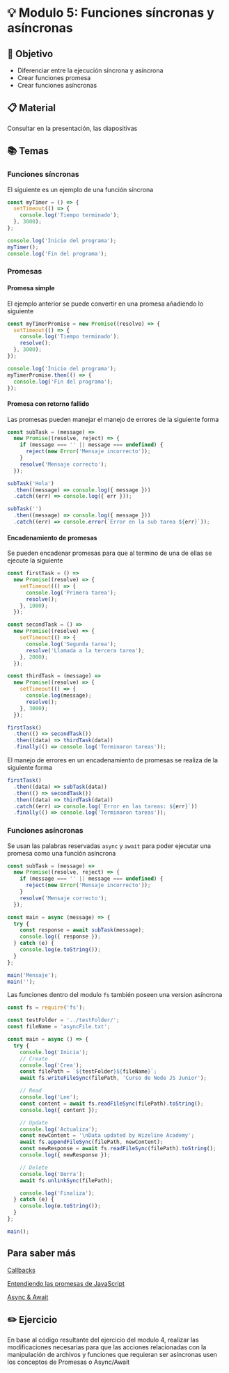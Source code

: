 # :bulb: Modulo 5: Funciones síncronas y asíncronas

## :book: Objetivo

- Diferenciar entre la ejecución síncrona y asíncrona
- Crear funciones promesa
- Crear funciones asíncronas

## :clipboard: Material

Consultar en la presentación, las diapositivas

## :books: Temas

### Funciones síncronas

El siguiente es un ejemplo de una función síncrona

```js
const myTimer = () => {
  setTimeout(() => {
    console.log('Tiempo terminado');
  }, 3000);
};

console.log('Inicio del programa');
myTimer();
console.log('Fin del programa');
```

### Promesas

#### Promesa simple

El ejemplo anterior se puede convertir en una promesa añadiendo lo siguiente

```js
const myTimerPromise = new Promise((resolve) => {
  setTimeout(() => {
    console.log('Tiempo terminado');
    resolve();
  }, 3000);
});

console.log('Inicio del programa');
myTimerPromise.then(() => {
  console.log('Fin del programa');
});
```

#### Promesa con retorno fallido

Las promesas pueden manejar el manejo de errores de la siguiente forma

```js
const subTask = (message) =>
  new Promise((resolve, reject) => {
    if (message === '' || message === undefined) {
      reject(new Error('Mensaje incorrecto'));
    }
    resolve('Mensaje correcto');
  });

subTask('Hola')
  .then((message) => console.log({ message }))
  .catch((err) => console.log({ err }));

subTask('')
  .then((message) => console.log({ message }))
  .catch((err) => console.error(`Error en la sub tarea ${err}`));
```

#### Encadenamiento de promesas

Se pueden encadenar promesas para que al termino de una de ellas se ejecute la siguiente

```js
const firstTask = () =>
  new Promise((resolve) => {
    setTimeout(() => {
      console.log('Primera tarea');
      resolve();
    }, 1000);
  });

const secondTask = () =>
  new Promise((resolve) => {
    setTimeout(() => {
      console.log('Segunda tarea');
      resolve('Llamada a la tercera tarea');
    }, 2000);
  });

const thirdTask = (message) =>
  new Promise((resolve) => {
    setTimeout(() => {
      console.log(message);
      resolve();
    }, 3000);
  });

firstTask()
  .then(() => secondTask())
  .then((data) => thirdTask(data))
  .finally(() => console.log('Terminaron tareas'));
```

El manejo de errores en un encadenamiento de promesas se realiza de la siguiente forma

```js
firstTask()
  .then((data) => subTask(data))
  .then(() => secondTask())
  .then((data) => thirdTask(data))
  .catch((err) => console.log(`Error en las tareas: ${err}`))
  .finally(() => console.log('Terminaron tareas'));
```

### Funciones asíncronas

Se usan las palabras reservadas `async` y `await` para poder ejecutar una promesa como una función asíncrona

```js
const subTask = (message) =>
  new Promise((resolve, reject) => {
    if (message === '' || message === undefined) {
      reject(new Error('Mensaje incorrecto'));
    }
    resolve('Mensaje correcto');
  });

const main = async (message) => {
  try {
    const response = await subTask(message);
    console.log({ response });
  } catch (e) {
    console.log(e.toString());
  }
};

main('Mensaje');
main('');
```

Las funciones dentro del modulo `fs` también poseen una version asíncrona

```js
const fs = require('fs');

const testFolder = '../testFolder/';
const fileName = 'asyncFile.txt';

const main = async () => {
  try {
    console.log('Inicia');
    // Create
    console.log('Crea');
    const filePath = `${testFolder}${fileName}`;
    await fs.writeFileSync(filePath, 'Curso de Node JS Junior');

    // Read
    console.log('Lee');
    const content = await fs.readFileSync(filePath).toString();
    console.log({ content });

    // Update
    console.log('Actualiza');
    const newContent = '\nData updated by Wizeline Academy';
    await fs.appendFileSync(filePath, newContent);
    const newResponse = await fs.readFileSync(filePath).toString();
    console.log({ newResponse });

    // Delete
    console.log('Borra');
    await fs.unlinkSync(filePath);

    console.log('Finaliza');
  } catch (e) {
    console.log(e.toString());
  }
};

main();
```

## Para saber más

[Callbacks](https://nodejs.dev/en/learn/javascript-asynchronous-programming-and-callbacks/)

[Entendiendo las promesas de JavaScript](https://nodejs.dev/en/learn/understanding-javascript-promises/)

[Async & Await](https://nodejs.dev/en/learn/modern-asynchronous-javascript-with-async-and-await/)

## :pencil2: Ejercicio

En base al código resultante del ejercicio del modulo 4, realizar las modificaciones necesarias para que las acciones relacionadas con la manipulación de archivos y funciones que requieran ser asíncronas usen los conceptos de Promesas o Async/Await
